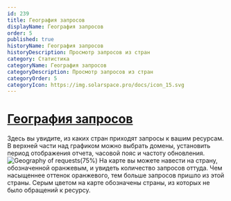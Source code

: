 ```yaml
---
id: 239
title: География запросов
displayName: География запросов
order: 5
published: true
historyName: География запросов
historyDescription: Просмотр запросов из стран
category: Статистика
categoryName: География запросов
categoryDescription: Просмотр запросов из стран
categoryOrder: 5
categoryIcon: https://img.solarspace.pro/docs/icon_15.svg
---
```


# [География запросов](geography-of-requests)

Здесь вы увидите, из каких стран приходят запросы к вашим ресурсам. В верхней части над графиком можно выбрать домены, установить период отображения отчета, часовой пояс и частоту обновления.
![Geography of requests(75%)](https://img.solarspace.pro/docs/geography-of-requests.jpg "География запросов")
На карте вы можете навести на страну, обозначенной оранжевым, и увидеть количество запросов оттуда. Чем насыщеннее оттенок оранжевого, тем больше запросов пришло из этой страны. Серым цветом на карте обозначены страны, из которых не было обращений к ресурсу.